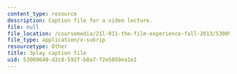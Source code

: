 ```yaml
---
content_type: resource
description: Caption file for a video lecture.
file: null
file_location: /coursemedia/21l-011-the-film-experience-fall-2013/53009640d2c8592fb8a7f2e5059ea1e1_HypQZfQPtYk.vtt
file_type: application/x-subrip
resourcetype: Other
title: 3play caption file
uid: 53009640-d2c8-592f-b8a7-f2e5059ea1e1
---
```


